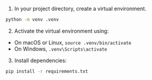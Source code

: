 1. In your project directory, create a virtual environment.

```bash
python -m venv .venv
```

2. Activate the virtual environment using:

- On macOS or Linux, `source .venv/bin/activate`
- On Windows, `.venv\Scripts\activate`

3. Install dependencies:

```bash
pip install -r requirements.txt
```
